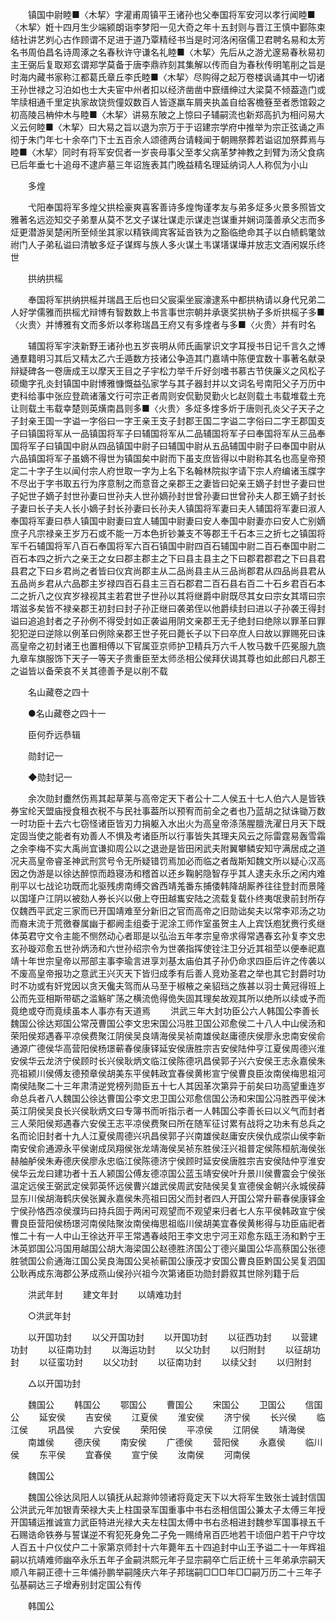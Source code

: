 <!-- { "loadSidebar": true } -->
　　镇国中尉睦■〈木挈〉字灌甫周镇平王诸孙也父奉国将军安河以孝行闻睦■〈木挈〉姙十四月生少端颍朗诣李梦阳一见大奇之年十五封则与晋江王慎中鄞陈束结社讲艺刿心古作顾谓不足进于道乃覃精经书当是时河洛闲宿儒卫君聘名易和太芳名书周伯昌名诗周涿之名春秋许守谦名礼睦■〈木挈〉先后从之游尤邃易春秋易初主王弼后复取郑玄谓郑学莫备于唐李鼎祚刻其集解以传而自为春秋传明笔削之旨是时海内藏书家称江都葛氏章丘李氏睦■〈木挈〉尽购得之起万卷楼讽诵其中一切诸王孙世禄之习泊如也士大夫宦中州者扣以经济凿凿中窾缙绅过大梁莫不倾葢造门或竿牍相通千里定执家故饶赀僮奴数百人皆逐羸车屑夹执盖自给客檐簦至者悉馆榖之初高陵吕柟仲木与睦■〈木挈〉讲易东陂之上惊曰子辅嗣流也新郑高扒为相问易大义云何睦■〈木挈〉曰大易之旨以退为宗万于于诏建宗学府中推举为宗正弦诵之声彻于朱门年七十余卒门下士五百余人颂德两台请輚闻于朝赐祭葬若谥诏加祭葬焉与睦■〈木挈〉同时有将军安侃者一岁丧母事父至孝父病革梦神教之刲臂为汤父食病已后年垂七十追母不逮庐墓三年诏旌表其门晚益精名理延纳词人人称侃为小山 

　　多煌 

　　弋阳奉国将军多煌父拱桧豪爽喜客善诗多煌恂谨孝友与弟多炡多火景多照皆文雅著名远迩知交子弟羣从莫不艺文子谋壮谋走示谋走岂谋重并娴词藻善承父志而多炡更潜游吴楚闲所至倾坐其家以精铁阈宾客延沓铁为之豁临绝命其子以白帻鹤氅敛祔门人子弟私谥曰清敏多炡子谋辉与族人多火谋土韦谋墡谋墷并放志文酒闲娱乐终世 

　　拱纳拱榣 

　　奉国将军拱纳拱榣并瑞昌王后也曰父宸渠坐宸濠逮系中都拱枘请以身代兄弟二人好学儒雅而拱榣尤辩博有智数数上书言事世宗朝并承褒奖拱枘子多炘拱榣子多■〈火贵〉并博雅有文而多炘以孝称瑞昌王府又有多煃者与多■〈火贵〉并有时名 

　　辅国将军宇浃新野王诸孙也五岁丧明从师氏画掌识文字耳授书日记千言久之博通羣籍明习其后又精太乙六壬遁数方技诸公争造其门嘉靖中陈便宜数十事著名献录辩疑碑各一卷唐成王以摩天王目之子宇松力举千斤好剑嗜书慕古节侠廉义之风松子硕爋字孔炎封镇国中尉博雅慷慨益弘家学与其子器封并以文词名号南阳父子万历中吏科给事中张应登疏诸藩文行可宗正者周则安侃勤炅勤火匕赵则载土韦载堆载土充让则载土韦载幸楚则英熿南昌则多■〈火贵〉多炡多煃多炘于唐则孔炎父子天子之子封亲王国一字谥一字俗曰一字王亲王支子封郡王国二字谥二字俗曰二字王郡国支子曰镇国将军从一品镇国将军子曰辅国将军从二品辅国将军子曰奉国将军从三品奉国将军子曰镇国中尉从四品镇国中尉子曰辅国中尉从五品辅国中尉子曰奉国中尉从六品镇国将军子虽嫡不得世为镇国矣中尉而下虽支庶皆得以中尉称其名也高皇帝预定二十字子生以闻付宗人府世取一字为上名下名翰林院拟字请下宗人府编诸玉牒字不尽出于字书取五行为序意制之而意音之亲郡王之妻皆曰妃亲王嫡子封世子妻曰世子妃世子嫡子封世孙妻曰世孙夫人世孙嫡孙封世曾孙妻曰世曾孙夫人郡王嫡子封长子妻曰长子夫人长小嫡子封长孙妻曰长孙夫人镇国将军妻曰夫人辅国将军妻曰淑人奉国将军妻曰恭人镇国中尉妻曰宜人辅国中尉妻曰安人奉国中尉妻亦曰安人亡别嫡庶子凡宗禄亲王岁万石或不能一万本色折钞兼支不等郡王千石本三之折七之镇国将军千石辅国将军八百石奉国将军六百石镇国中尉四百石辅国中尉二百石奉国中尉二百石本四之折六之亲王之女曰郡主郡主之下曰县主县主之下曰郡君郡君之下曰县君县君之下曰乡君尚之者皆曰仪宾尚郡主从二品尚县主从三品尚郡君从四品尚县君从五品尚乡君从六品郡主岁禄四百石县主三百石郡君二百石县右百二十石乡君百石本二之折八之仪宾岁禄视其主若君世子世孙以其将继爵中尉既尽其女曰宗女其壻曰宗壻滋多矣皆不禄亲郡王初封曰封子孙正继曰袭弟侄以他爵续封曰进以子孙袭王得封谥曰追追封者之子孙例不得受封如正袭谥用阴文亲郡王无子绝封曰绝除以罪革曰罪犯犯逆曰逆除以例革曰例除亲郡王世子死曰薨长子以下曰卒庶人曰故以罪赐死曰诛高皇帝之初封诸王也置相傅以下官属亚京师护卫精兵万六千人牧马数千匹冕服九旒九章车旗服饰下天子一等天子贵重臣至太师丞相公侯拜伏谒其尊也如此郎曰凡郡王之谥皆以备荣哀不关其德善予是以削不载 

　　名山藏卷之四十 

　　●名山藏卷之四十一 

　　臣何乔远恭辑 

　　勋封记一 

　　◆勋封记一 

　　余次勋封衋然伤焉其起草莱与高帝定天下者公十二人侯五十七人伯六人是皆铁券宝纶天盟庙授食租衣税不与民社事葢所以预宥而前全之者也乃蓝胡之狱诛锄万数一时功臣十去六七窃怪诸臣皆刃力捐躯入水出火为高皇帝涤荡腥膻洗濯日月天下既定固当使之能者有劝善人不惧及考诸臣所以行事皆失其理夫风云之际雷霆易轰雪霜之余李梅不实大禹尚宜谦抑周公以之退逊是皆田闲武夫附翼攀鳞安知守满居成之道况夫高皇帝睿圣神武刑赏号令无所疑错罚焉加必而临之者哉斯知魏文所以疑心汉高因之伪游是以徐达醉惊而趋寝汤和稽首以还乡鞠躬隐智存乎其人逮夫永乐之闲内难削平以七战论功既而北驱残虏南缚交酋西靖羗番东捕倭韩降胡厮养往往登封而景隆以国墐户江阴以被劾人券长兴以傲上夺田越巂安陆之流载复载仆终夷氓隶前封所存仅魏西平武定三家而已开国靖难至分新旧之官而高帝之旧勋诎矣夫以常李邓汤之功而裔末流于荒徼眷属幽于都阙圭组委于泥涂工师作室虽贺主人上宾饫庖犹赉行炙继体英君守文令主能不恻然动心者耶是以弘治五年孝宗皇帝求得常遇春玄孙复李文忠玄孙璇邓愈五世孙炳汤和六世孙绍宗令为世袭指挥使铨注卫分近其祖茔以便奉祀嘉靖十年世宗皇帝以邢部主事李瑜言进享刘基太庙伯其子孙仍命求四臣后许之传袭以不废高皇帝报功之意武王兴灭天下皆归成季有后善人竞劝圣君之举也其它封爵时功时不功或有奸党因以贪天儳夫驾而从马至于椒棭之亲貂珰之族甚以羽士黄冠得班上公而先亚相斯带砺之滥觞旷荡之横流佹得佹失固其理矣故观其所以绝所以续或予而竟绝或夺而竟续虽本人事亦有天道焉 
　　洪武三年大封功臣公六人韩国公李善长魏国公徐达郑国公常茂曹国公李文忠宋国公冯胜卫国公邓愈侯二十八人中山侯汤和荣阳侯郑遇春平凉侯费聚江阴侯吴良靖海侯吴祯南雄侯赵庸德庆侯廖永忠南安侯俞通源广德侯华高营阳侯杨璟蕲春侯康铎延安侯唐胜宗吉安侯陆仲亨江夏侯周德兴淮安侯华云龙济宁侯顾时长兴侯耿炳文临江侯陈德巩昌侯郭子兴六安侯王志永嘉侯朱亮祖颍川侯傅友德预章侯胡美东平侯韩政宜春侯黄彬宣宁侯曹良臣汝南侯梅思祖河南侯陆聚二十三年肃清逆党榜列勋臣五十七人其因革次第异于前矣曰功高望重连岁命总兵者八人魏国公徐达曹国公李文忠卫国公邓愈信国公汤和宋国公冯胜西平侯沐英江阴侯吴良长兴侯耿炳文曰专簿书而听指示者一人韩国公李善长曰以义气而封者三人荣阳侯郑遇春六安侯王志平凉侯费聚曰所在随军征讨累有战将之功未有总兵之名而论旧封者十九人江夏侯周德兴巩昌侯郭子兴南雄侯赵庸安庆侯仇成崇山侯李新南安侯俞通源永平侯谢成凤翔侯张龙靖海侯吴祯东胜侯汪兴祖普定侯陈桓航海侯张赫舳舻侯朱寿德庆侯廖永忠临江侯陈德济宁侯顾时延安侯唐胜宗吉安侯陆仲亨淮安侯华云龙曰建功者十五人颍国公傅友德凉国公蓝玉靖安侯叶升景川侯曹震会宁侯张温定远侯王弼武定侯郭英怀远侯曹兴雄武侯周武安陆侯吴复宣德侯金朝兴永城侯薛显东川侯胡海鹤庆侯张翼永嘉侯朱亮祖曰因父而封者四人开国公常升蕲春侯康铎金宁侯孙恪西凉侯濮玙曰持兵固于两闲可观望而不观望来归者七人东平侯韩政宣宁侯曹良臣营阳侯杨璟河南侯陆聚汝南侯梅思祖临川侯胡美宜春侯黄彬得与功臣庙祀者惟二十有一人中山王徐达开平王常遇春岐阳王李文忠宁河王邓愈东瓯王汤和黔宁王沐英郢国公冯国用越国公胡大海梁国公赵德胜济国公丁德兴巢国公华高蔡国公张德胜虢国公俞通海江国公吴良海国公吴祯蕲国公康茂才安国公曹良臣黔国公吴复泗国公耿再成东海郡公茅成燕山侯孙兴祖今次第诸臣功勋封爵叙其世除列籍于后 

　　洪武年封 
　　建文年封 
　　以靖难功封 

　　○洪武年封 

　　以开国功封 
　　以父开国功封 
　　以开国功封 
　　以征西功封 
　　以营建功封 
　　以征南功封 
　　以海运功封 
　　以父功封 
　　以归附封 
　　以征胡功封 
　　以征蛮功封 
　　以父功封 
　　以征南功封 
　　以续父封 
　　以归附封 

　　△以开国功封 

　　魏国公 
　　韩国公 
　　鄂国公 
　　曹国公 
　　宋国公 
　　卫国公 
　　信国公 
　　延安侯 
　　吉安侯 
　　江夏侯 
　　淮安侯 
　　济宁侯 
　　长兴侯 
　　临江侯 
　　巩昌侯 
　　六安侯 
　　荣阳侯 
　　平凉侯 
　　江阴侯 
　　靖海侯 
　　南雄侯 
　　德庆侯 
　　南安侯 
　　广德侯 
　　营阳侯 
　　永嘉侯 
　　临川侯 
　　东平侯 
　　宜春侯 
　　宣宁侯 
　　汝南侯 
　　河南侯 

　　魏国公 

　　魏国公徐达凤阳人以镇抚从起滁帅领诸将竟定天下以大将军生致张士诚封信国公洪武元年加银青荣禄大夫上柱国录军国重事中书右丞相信国公兼太子太傅三年授开国辅运推诚宣力武臣特进光禄大夫左柱国太傅中书右丞相进封魏参军国事禄五千石赐诰命铁券与誓谋逆不宥犯死身免二子免一赐绮帛百匹地若干顷佃户若干户守坟人百五十户仪仗户二十家第京师封十六年薨年五十四追封中山王予谥二十一年辉祖嗣以抗靖难师幽卒永乐五年子金嗣洪熙元年子显宗嗣卒亡后正统十三年弟承宗嗣天顺八年嗣正德十三年俌孙鹏举嗣隆庆六年子邦瑞嗣□□□年□□嗣万历二十三年子弘基嗣达三子增寿别封定国公有传 

　　韩国公 

